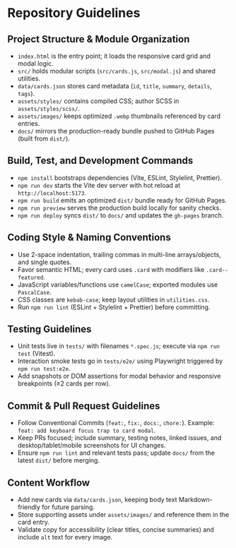# Repository Guidelines

## Project Structure & Module Organization
- `index.html` is the entry point; it loads the responsive card grid and modal logic.
- `src/` holds modular scripts (`src/cards.js`, `src/modal.js`) and shared utilities.
- `data/cards.json` stores card metadata (`id`, `title`, `summary`, `details`, `tags`).
- `assets/styles/` contains compiled CSS; author SCSS in `assets/styles/scss/`.
- `assets/images/` keeps optimized `.webp` thumbnails referenced by card entries.
- `docs/` mirrors the production-ready bundle pushed to GitHub Pages (built from `dist/`).

## Build, Test, and Development Commands
- `npm install` bootstraps dependencies (Vite, ESLint, Stylelint, Prettier).
- `npm run dev` starts the Vite dev server with hot reload at `http://localhost:5173`.
- `npm run build` emits an optimized `dist/` bundle ready for GitHub Pages.
- `npm run preview` serves the production build locally for sanity checks.
- `npm run deploy` syncs `dist/` to `docs/` and updates the `gh-pages` branch.

## Coding Style & Naming Conventions
- Use 2-space indentation, trailing commas in multi-line arrays/objects, and single quotes.
- Favor semantic HTML; every card uses `.card` with modifiers like `.card--featured`.
- JavaScript variables/functions use `camelCase`; exported modules use `PascalCase`.
- CSS classes are `kebab-case`; keep layout utilities in `utilities.css`.
- Run `npm run lint` (ESLint + Stylelint + Prettier) before committing.

## Testing Guidelines
- Unit tests live in `tests/` with filenames `*.spec.js`; execute via `npm run test` (Vitest).
- Interaction smoke tests go in `tests/e2e/` using Playwright triggered by `npm run test:e2e`.
- Add snapshots or DOM assertions for modal behavior and responsive breakpoints (≥2 cards per row).

## Commit & Pull Request Guidelines
- Follow Conventional Commits (`feat:`, `fix:`, `docs:`, `chore:`). Example: `feat: add keyboard focus trap to card modal`.
- Keep PRs focused; include summary, testing notes, linked issues, and desktop/tablet/mobile screenshots for UI changes.
- Ensure `npm run lint` and relevant tests pass; update `docs/` from the latest `dist/` before merging.

## Content Workflow
- Add new cards via `data/cards.json`, keeping body text Markdown-friendly for future parsing.
- Store supporting assets under `assets/images/` and reference them in the card entry.
- Validate copy for accessibility (clear titles, concise summaries) and include `alt` text for every image.

